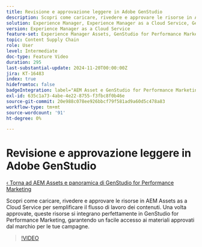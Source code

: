 ```yaml
---
title: Revisione e approvazione leggere in Adobe GenStudio
description: Scopri come caricare, rivedere e approvare le risorse in AEM Assets per renderle disponibili in GenStudio for Performance Marketing.
solution: Experience Manager, Experience Manager as a Cloud Service, GenStudio for Performance Marketing
version: Experience Manager as a Cloud Service
feature-set: Experience Manager Assets, GenStudio for Performance Marketing
topic: Content Supply Chain
role: User
level: Intermediate
doc-type: Feature Video
duration: 295
last-substantial-update: 2024-11-20T00:00:00Z
jira: KT-16483
index: true
hidefromtoc: false
badgeIntegration: label="AEM Asset e GenStudio for Performance Marketing" type="positive"
exl-id: 635c1a73-4abe-4e22-8755-f3fbc8f0b46e
source-git-commit: 20e988c078ee926bbcf79f581ad9a60d5c478a83
workflow-type: tm+mt
source-wordcount: '91'
ht-degree: 0%

---
```


# Revisione e approvazione leggere in Adobe GenStudio

[‹ Torna ad AEM Assets e panoramica di GenStudio for Performance Marketing](./overview.md)

Scopri come caricare, rivedere e approvare le risorse in AEM Assets as a Cloud Service per semplificare il flusso di lavoro dei contenuti. Una volta approvate, queste risorse si integrano perfettamente in GenStudio for Performance Marketing, garantendo un facile accesso ai materiali approvati dal marchio per le tue campagne.

>[!VIDEO](https://video.tv.adobe.com/v/3439296/?learn=on&enablevpops&captions=ita)
